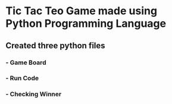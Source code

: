 # Tic Tac Teo Game made using Python Programming Language
## Created three python files
### - Game Board
### - Run Code
### - Checking Winner
